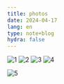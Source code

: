 ```yaml
---
title: photos
date: 2024-04-17
lang: en
type: note+blog
hydra: false
---
```



<img src="https://pbs.twimg.com/media/GK0Ab89WIAAsA8V?format=jpg&name=medium" alt="1" id="1">
<img src="https://pbs.twimg.com/media/GK0Ab9EXQAAT-pM?format=jpg&name=medium" alt="2" id="2">
<img src="https://pbs.twimg.com/media/GK0Ab87XoAA-Lqn?format=jpg&name=medium" alt="3" id="3">
<img src="https://pbs.twimg.com/media/GK0Ab9EXMAIlLXi?format=jpg&name=medium" alt="4" id="4">

![5](https://pbs.twimg.com/media/GLFNyqFXoAQKK5K?format=jpg&name=medium)